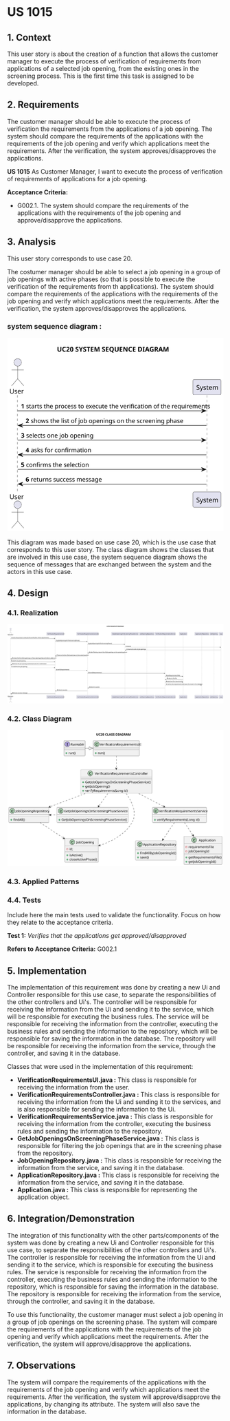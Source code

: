 # US 1015

## 1. Context

This user story is about the creation of a function that allows the customer manager to execute the process of verification 
of requirements from applications of a selected job opening, from the existing ones in the screening process. This is the 
first time this task is assigned to be developed.

## 2. Requirements

The customer manager should be able to execute the process of verification the requirements from the applications of a 
job opening. The system should compare the requirements of the applications with the requirements of the job opening and 
verify which applications meet the requirements. After the verification, the system approves/disapproves the applications.

**US 1015** As Customer Manager, I want to execute the process of verification of requirements of applications for a job opening.

**Acceptance Criteria:**

- G002.1. The system should compare the requirements of the applications with the requirements of the job opening and 
approve/disapprove the applications.

## 3. Analysis

This user story corresponds to use case 20.

The costumer manager should be able to select a job opening in a group of job openings with active phases (so that is
possible to execute the verification of the requirements from th applications). The system should compare the requirements
of the applications with the requirements of the job opening and verify which applications meet the requirements. After the
verification, the system approves/disapproves the applications.

### system sequence diagram :
![System Sequence Diagram uc_20](/docs/sprintC/uc/uc20/diagrams/svg/SSD.svg "System Sequence Diagram uc_20")

This diagram was made based on use case 20, which is the use case that corresponds to this user story. The class diagram
shows the classes that are involved in this use case, the system sequence diagram shows the sequence of messages that are 
exchanged between the system and the actors in this use case.

## 4. Design

### 4.1. Realization

![Sequence Diagram uc_20](/docs/sprintC/uc/uc20/diagrams/svg/SD.svg "Sequence Diagram uc_20")


### 4.2. Class Diagram

![Class Diagram uc_20](/docs/sprintC/uc/uc20/diagrams/svg/CD.svg "Class Diagram uc_20")

### 4.3. Applied Patterns

### 4.4. Tests

Include here the main tests used to validate the functionality. Focus on how they relate to the acceptance criteria.

**Test 1:** *Verifies that the applications get approved/disapproved*

**Refers to Acceptance Criteria:** G002.1

## 5. Implementation

The implementation of this requirement was done by creating a new Ui and Controller responsible for this use case, to 
separate the responsibilities of the other controllers and Ui's. The controller will be responsible for receiving the 
information from the Ui and sending it to the service, which will be responsible for executing the business rules. The 
service will be responsible for receiving the information from the controller, executing the business rules and sending 
the information to the repository, which will be responsible for saving the information in the database. The repository 
will be responsible for receiving the information from the service, through the controller, and saving it in the database.

Classes that were used in the implementation of this requirement:
- **VerificationRequirementsUI.java :** This class is responsible for receiving the information from the user.
- **VerificationRequirementsController.java :** This class is responsible for receiving the information from the Ui and 
sending it to the services, and is also responsible for sending the information to the Ui.
- **VerificationRequirementsService.java :** This class is responsible for receiving the information from the controller, 
executing the business rules and sending the information to the repository.
- **GetJobOpeningsOnScreeningPhaseService.java :** This class is responsible for filtering the job openings that are in the
screening phase from the repository.
- **JobOpeningRepository.java :** This class is responsible for receiving the information from the service, and saving 
it in the database.
- **ApplicationRepository.java :** This class is responsible for receiving the information from the service, and saving
it in the database.
- **Application.java :** This class is responsible for representing the application object.


## 6. Integration/Demonstration

The integration of this functionality with the other parts/components of the system was done by creating a new Ui and
Controller responsible for this use case, to separate the responsibilities of the other controllers and Ui's. The controller
is responsible for receiving the information from the Ui and sending it to the service, which is responsible for executing
the business rules. The service is responsible for receiving the information from the controller, executing the business rules
and sending the information to the repository, which is responsible for saving the information in the database. The repository
is responsible for receiving the information from the service, through the controller, and saving it in the database.

To use this functionality, the customer manager must select a job opening in a group of job openings on the screening
phase. The system will compare the requirements of the applications with the requirements of the job opening and verify
which applications meet the requirements. After the verification, the system will approve/disapprove the applications.

## 7. Observations

The system will compare the requirements of the applications with the requirements of the job opening and verify which
applications meet the requirements. After the verification, the system will approve/disapprove the applications, by 
changing its attribute. The system will also save the information in the database.